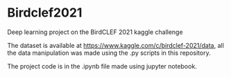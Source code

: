 # Birdclef2021
Deep learning project on the BirdCLEF 2021 kaggle challenge

The dataset is available at https://www.kaggle.com/c/birdclef-2021/data, all the data manipulation was made using the .py scripts in this repository.

The project code is in the .ipynb file made using jupyter notebook.
